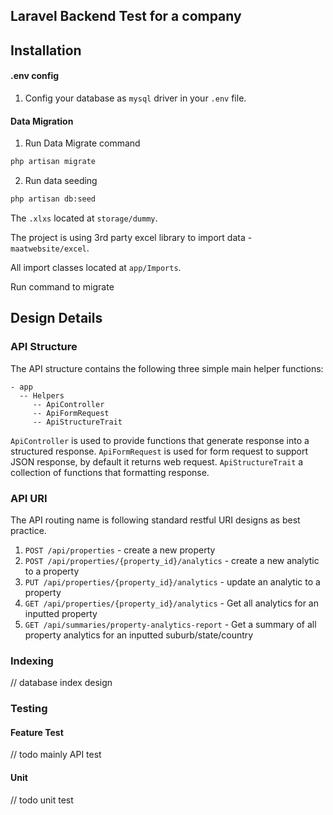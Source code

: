 ## Laravel Backend Test for a company

## Installation

#### .env config

1. Config your database as `mysql` driver in your `.env` file.

#### Data Migration

1. Run Data Migrate command

```bash
php artisan migrate
```

2. Run data seeding

```bash
php artisan db:seed
```

The `.xlxs` located at `storage/dummy`.

The project is using 3rd party excel library to import data - `maatwebsite/excel`.

All import classes located at `app/Imports`.

Run command to migrate


## Design Details

### API Structure

The API structure contains the following three simple main helper functions:

````
- app
  -- Helpers
     -- ApiController
     -- ApiFormRequest
     -- ApiStructureTrait
````

`ApiController` is used to provide functions that generate response into a structured response.
`ApiFormRequest` is used for form request to support JSON response, by default it returns web request.
`ApiStructureTrait` a collection of functions that formatting response.

### API URI

The API routing name is following standard restful URI designs as best practice.

1. `POST /api/properties`   - create a new property
2. `POST /api/properties/{property_id}/analytics`  - create a new analytic to a property
3. `PUT /api/properties/{property_id}/analytics`  - update an analytic to a property
4. `GET /api/properties/{property_id}/analytics` - Get all analytics for an inputted property
5. `GET /api/summaries/property-analytics-report` - Get a summary of all property analytics for an inputted suburb/state/country


### Indexing

// database index design

### Testing

#### Feature Test

// todo mainly API test


#### Unit

// todo unit test

